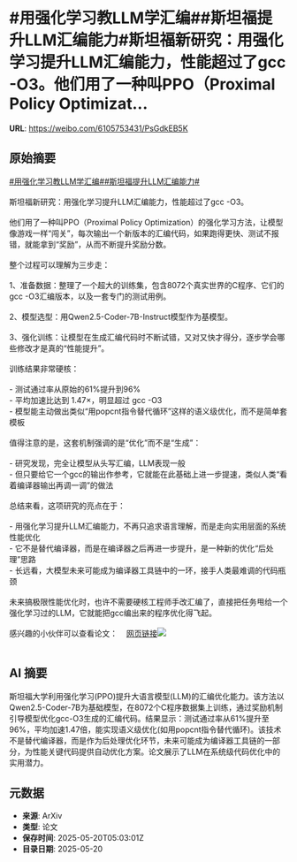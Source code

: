 # #用强化学习教LLM学汇编##斯坦福提升LLM汇编能力#斯坦福新研究：用强化学习提升LLM汇编能力，性能超过了gcc -O3。他们用了一种叫PPO（Proximal Policy Optimizat...

**URL**: https://weibo.com/6105753431/PsGdkEB5K

## 原始摘要

<a href="https://m.weibo.cn/search?containerid=231522type%3D1%26t%3D10%26q%3D%23%E7%94%A8%E5%BC%BA%E5%8C%96%E5%AD%A6%E4%B9%A0%E6%95%99LLM%E5%AD%A6%E6%B1%87%E7%BC%96%23&amp;extparam=%23%E7%94%A8%E5%BC%BA%E5%8C%96%E5%AD%A6%E4%B9%A0%E6%95%99LLM%E5%AD%A6%E6%B1%87%E7%BC%96%23" data-hide=""><span class="surl-text">#用强化学习教LLM学汇编#</span></a><a href="https://m.weibo.cn/search?containerid=231522type%3D1%26t%3D10%26q%3D%23%E6%96%AF%E5%9D%A6%E7%A6%8F%E6%8F%90%E5%8D%87LLM%E6%B1%87%E7%BC%96%E8%83%BD%E5%8A%9B%23&amp;extparam=%23%E6%96%AF%E5%9D%A6%E7%A6%8F%E6%8F%90%E5%8D%87LLM%E6%B1%87%E7%BC%96%E8%83%BD%E5%8A%9B%23" data-hide=""><span class="surl-text">#斯坦福提升LLM汇编能力#</span></a><br><br>斯坦福新研究：用强化学习提升LLM汇编能力，性能超过了gcc -O3。<br><br>他们用了一种叫PPO（Proximal Policy Optimization）的强化学习方法，让模型像游戏一样“闯关”，每次输出一个新版本的汇编代码，如果跑得更快、测试不报错，就能拿到“奖励”，从而不断提升奖励分数。<br><br>整个过程可以理解为三步走：  <br><br>1、准备数据：整理了一个超大的训练集，包含8072个真实世界的C程序、它们的gcc -O3汇编版本，以及一套专门的测试用例。  <br><br>2、模型选型：用Qwen2.5-Coder-7B-Instruct模型作为基模型。  <br><br>3、强化训练：让模型在生成汇编代码时不断试错，又对又快才得分，逐步学会哪些修改才是真的“性能提升”。<br><br>训练结果非常硬核：  <br><br>- 测试通过率从原始的61%提升到96%  <br>- 平均加速比达到 1.47×，明显超过 gcc -O3  <br>- 模型能主动做出类似“用popcnt指令替代循环”这样的语义级优化，而不是简单套模板<br><br>值得注意的是，这套机制强调的是“优化”而不是“生成”：<br><br>- 研究发现，完全让模型从头写汇编，LLM表现一般<br>- 但只要给它一个gcc的输出作参考，它就能在此基础上进一步提速，类似人类“看着编译器输出再调一调”的做法<br><br>总结来看，这项研究的亮点在于：<br><br>- 用强化学习提升LLM汇编能力，不再只追求语言理解，而是走向实用层面的系统性能优化<br>- 它不是替代编译器，而是在编译器之后再进一步提升，是一种新的优化“后处理”思路  <br>- 长远看，大模型未来可能成为编译器工具链中的一环，接手人类最难调的代码瓶颈<br><br>未来搞极限性能优化时，也许不需要硬核工程师手改汇编了，直接把任务甩给一个强化学习过的LLM，它就能把gcc编出来的程序优化得飞起。<br><br>感兴趣的小伙伴可以查看论文：<a href="https://weibo.cn/sinaurl?u=https%3A%2F%2Fhuggingface.co%2Fpapers%2F2505.11480" data-hide=""><span class="url-icon"><img style="width: 1rem;height: 1rem" src="https://h5.sinaimg.cn/upload/2015/09/25/3/timeline_card_small_web_default.png" referrerpolicy="no-referrer"></span><span class="surl-text">网页链接</span></a><img style="" src="https://tvax3.sinaimg.cn/large/006Fd7o3gy1i1ltpsiwd6j30zk0hu12n.jpg" referrerpolicy="no-referrer"><br><br>

## AI 摘要

斯坦福大学利用强化学习(PPO)提升大语言模型(LLM)的汇编优化能力。该方法以Qwen2.5-Coder-7B为基础模型，在8072个C程序数据集上训练，通过奖励机制引导模型优化gcc-O3生成的汇编代码。结果显示：测试通过率从61%提升至96%，平均加速1.47倍，能实现语义级优化(如用popcnt指令替代循环)。该技术不是替代编译器，而是作为后处理优化环节，未来可能成为编译器工具链的一部分，为性能关键代码提供自动优化方案。论文展示了LLM在系统级代码优化中的实用潜力。

## 元数据

- **来源**: ArXiv
- **类型**: 论文
- **保存时间**: 2025-05-20T05:03:01Z
- **目录日期**: 2025-05-20
